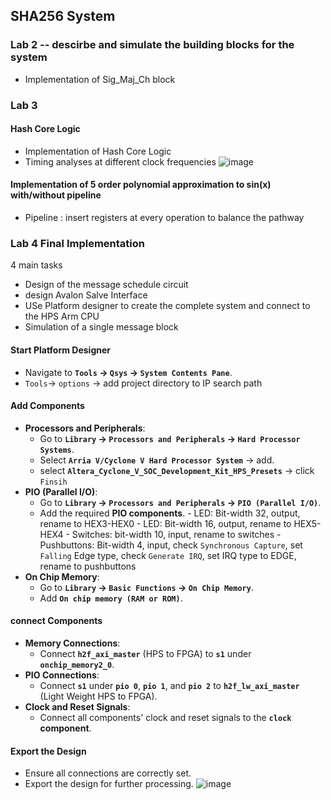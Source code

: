 ## SHA256 System
### Lab 2 -- descirbe and simulate the building blocks for the system
- Implementation of Sig_Maj_Ch block

### Lab 3 
#### Hash Core Logic
- Implementation of Hash Core Logic
- Timing analyses at different clock frequencies
![image](https://github.com/user-attachments/assets/59a49fec-8df8-495a-b913-28af49958bb0)

#### Implementation of 5 order polynomial approximation to sin(x) with/without pipeline
- Pipeline : insert registers at every operation to balance the pathway

### Lab 4 Final Implementation
4 main tasks 
- Design of the message schedule circuit
- design Avalon Salve Interface
- USe Platform designer to create the complete system and connect to the HPS Arm CPU
- Simulation of a single message block
#### Start Platform Designer
- Navigate to **`Tools` -> `Qsys` -> `System Contents Pane`**.
- `Tools`-> `options` -> add project directory to IP search path
#### Add Components
- **Processors and Peripherals**:
  - Go to **`Library` -> `Processors and Peripherals` -> `Hard Processor Systems`**.
  - Select **`Arria V/Cyclone V Hard Processor System`** -> add.
  - select **`Altera_Cyclone_V_SOC_Development_Kit_HPS_Presets`** -> click `Finsih`
- **PIO (Parallel I/O)**:
  - Go to **`Library` -> `Processors and Peripherals` -> `PIO (Parallel I/O)`**.
  - Add the required **PIO components**.
        - LED: Bit-width 32, output, rename to HEX3-HEX0
        - LED: Bit-width 16, output, rename to HEX5-HEX4
        - Switches: bit-width 10, input, rename to switches
        - Pushbuttons: Bit-width 4, input, check `Synchronous Capture`, set `Falling` Edge type, check `Generate IRQ`, set IRQ type to EDGE, rename to pushbuttons
- **On Chip Memory**:
  - Go to **`Library` -> `Basic Functions` -> `On Chip Memory`**.
  - Add **`On chip memory (RAM or ROM)`**.
#### connect Components
- **Memory Connections**:
  - Connect **`h2f_axi_master`** (HPS to FPGA) to **`s1`** under **`onchip_memory2_0`**.
- **PIO Connections**:
  - Connect **`s1`** under **`pio 0`**, **`pio 1`**, and **`pio 2`** to **`h2f_lw_axi_master`** (Light Weight HPS to FPGA).
- **Clock and Reset Signals**:
  - Connect all components' clock and reset signals to the **`clock` component**.

#### Export the Design
- Ensure all connections are correctly set.
- Export the design for further processing.
![image](https://github.com/user-attachments/assets/7ee65156-6afb-4ea2-b47b-9b4bdd6757fa)
